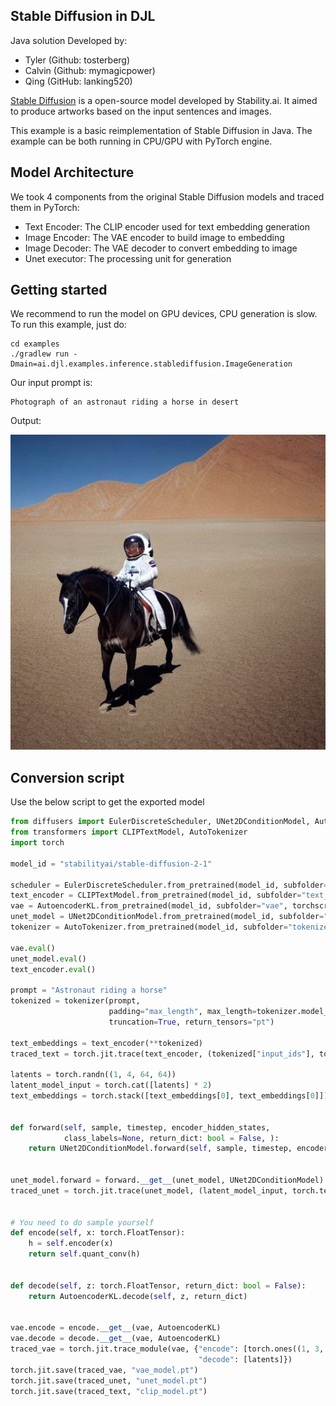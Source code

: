 ## Stable Diffusion in DJL

Java solution Developed by:
- Tyler (Github: tosterberg)
- Calvin (Github: mymagicpower)
- Qing (GitHub: lanking520)

[Stable Diffusion](https://stability.ai/blog/stable-diffusion-public-release) is a open-source model
developed by Stability.ai. It aimed to produce artworks based on
the input sentences and images.

This example is a basic reimplementation of Stable Diffusion in Java.
The example can be both running in CPU/GPU with PyTorch engine.

## Model Architecture

We took 4 components from the original Stable Diffusion models and traced them in PyTorch:
- Text Encoder: The CLIP encoder used for text embedding generation
- Image Encoder: The VAE encoder to build image to embedding
- Image Decoder: The VAE decoder to convert embedding to image
- Unet executor: The processing unit for generation

## Getting started

We recommend to run the model on GPU devices, CPU generation is slow.
To run this example, just do:

```
cd examples
./gradlew run -Dmain=ai.djl.examples.inference.stablediffusion.ImageGeneration
```

Our input prompt is:

```
Photograph of an astronaut riding a horse in desert
```

Output:

![](img/sd_generated.jpg)

## Conversion script

Use the below script to get the exported model

```python
from diffusers import EulerDiscreteScheduler, UNet2DConditionModel, AutoencoderKL
from transformers import CLIPTextModel, AutoTokenizer
import torch

model_id = "stabilityai/stable-diffusion-2-1"

scheduler = EulerDiscreteScheduler.from_pretrained(model_id, subfolder="scheduler")
text_encoder = CLIPTextModel.from_pretrained(model_id, subfolder="text_encoder", torchscript=True, return_dict=False)
vae = AutoencoderKL.from_pretrained(model_id, subfolder="vae", torchscript=True, return_dict=False)
unet_model = UNet2DConditionModel.from_pretrained(model_id, subfolder="unet", torchscript=True, return_dict=False)
tokenizer = AutoTokenizer.from_pretrained(model_id, subfolder="tokenizer")

vae.eval()
unet_model.eval()
text_encoder.eval()

prompt = "Astronaut riding a horse"
tokenized = tokenizer(prompt,
                      padding="max_length", max_length=tokenizer.model_max_length,
                      truncation=True, return_tensors="pt")

text_embeddings = text_encoder(**tokenized)
traced_text = torch.jit.trace(text_encoder, (tokenized["input_ids"], tokenized['attention_mask']))

latents = torch.randn((1, 4, 64, 64))
latent_model_input = torch.cat([latents] * 2)
text_embeddings = torch.stack([text_embeddings[0], text_embeddings[0]]).squeeze()


def forward(self, sample, timestep, encoder_hidden_states,
            class_labels=None, return_dict: bool = False, ):
    return UNet2DConditionModel.forward(self, sample, timestep, encoder_hidden_states, class_labels, return_dict)


unet_model.forward = forward.__get__(unet_model, UNet2DConditionModel)
traced_unet = torch.jit.trace(unet_model, (latent_model_input, torch.tensor([981]), text_embeddings))


# You need to do sample yourself
def encode(self, x: torch.FloatTensor):
    h = self.encoder(x)
    return self.quant_conv(h)


def decode(self, z: torch.FloatTensor, return_dict: bool = False):
    return AutoencoderKL.decode(self, z, return_dict)


vae.encode = encode.__get__(vae, AutoencoderKL)
vae.decode = decode.__get__(vae, AutoencoderKL)
traced_vae = torch.jit.trace_module(vae, {"encode": [torch.ones((1, 3, 512, 512), dtype=torch.float32)],
                                          "decode": [latents]})
torch.jit.save(traced_vae, "vae_model.pt")
torch.jit.save(traced_unet, "unet_model.pt")
torch.jit.save(traced_text, "clip_model.pt")
```
